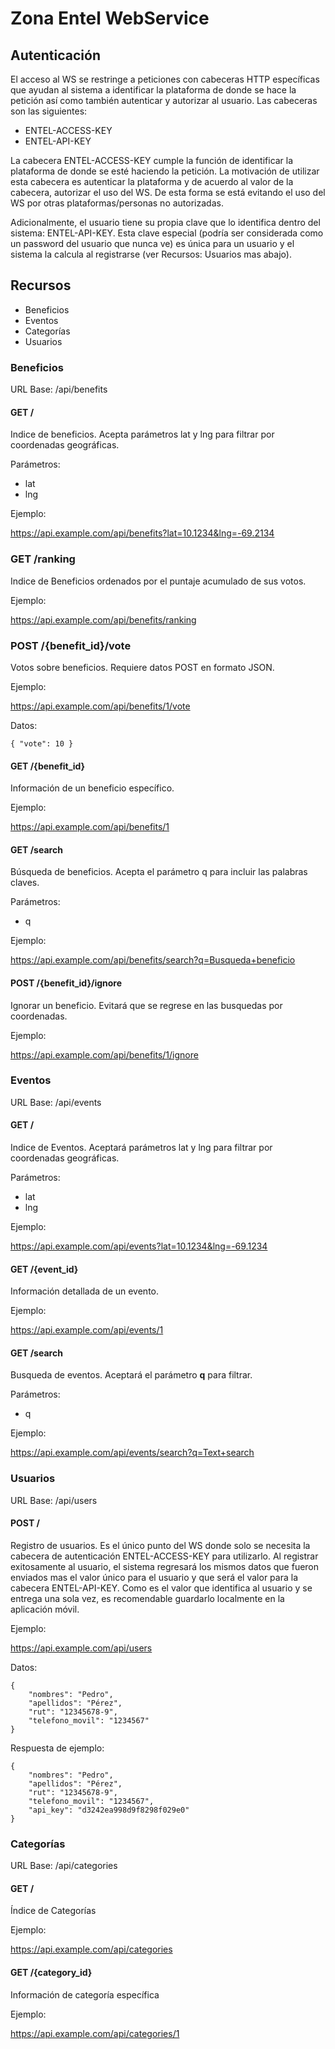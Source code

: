 # Zona Entel WebService

## Autenticación

El acceso al WS se restringe a peticiones con cabeceras HTTP específicas que ayudan al sistema a identificar la plataforma de donde se hace la petición así como también autenticar y autorizar al usuario. Las cabeceras son las siguientes:

- ENTEL-ACCESS-KEY
- ENTEL-API-KEY

La cabecera ENTEL-ACCESS-KEY cumple la función de identificar la plataforma de donde se esté haciendo la petición. La motivación de utilizar esta cabecera es autenticar la plataforma y de acuerdo al valor de la cabecera, autorizar el uso del WS. De esta forma se está evitando el uso del WS por otras plataformas/personas no autorizadas.

Adicionalmente, el usuario tiene su propia clave que lo identifica dentro del sistema: ENTEL-API-KEY. Esta clave especial (podría ser considerada como un password del usuario que nunca ve) es única para un usuario y el sistema la calcula al registrarse (ver Recursos: Usuarios mas abajo).


## Recursos

- Beneficios
- Eventos
- Categorías
- Usuarios


### Beneficios

URL Base: /api/benefits

#### GET /

Indice de beneficios. Acepta parámetros lat y lng para filtrar por coordenadas geográficas.

Parámetros:

 - lat
 - lng

Ejemplo:

https://api.example.com/api/benefits?lat=10.1234&lng=-69.2134

### GET /ranking

Indice de Beneficios ordenados por el puntaje acumulado de sus votos.

Ejemplo:

https://api.example.com/api/benefits/ranking

### POST /{benefit_id}/vote

Votos sobre beneficios. Requiere datos POST en formato JSON.

Ejemplo:

https://api.example.com/api/benefits/1/vote

Datos:

	{ "vote": 10 }

#### GET /{benefit_id}

Información de un beneficio específico.

Ejemplo:

https://api.example.com/api/benefits/1

#### GET /search

Búsqueda de beneficios. Acepta el parámetro q para incluir las palabras claves.

Parámetros:

 - q

Ejemplo:

https://api.example.com/api/benefits/search?q=Busqueda+beneficio

#### POST /{benefit_id}/ignore

Ignorar un beneficio. Evitará que se regrese en las busquedas por coordenadas.

Ejemplo:

https://api.example.com/api/benefits/1/ignore

### Eventos

URL Base: /api/events

#### GET /

Indice de Eventos. Aceptará parámetros lat y lng para filtrar por coordenadas geográficas.

Parámetros:

 - lat
 - lng

Ejemplo:

https://api.example.com/api/events?lat=10.1234&lng=-69.1234

#### GET /{event_id}

Información detallada de un evento.

Ejemplo:

https://api.example.com/api/events/1

#### GET /search

Busqueda de eventos. Aceptará el parámetro **q** para filtrar.

Parámetros:

 - q

Ejemplo:

https://api.example.com/api/events/search?q=Text+search


### Usuarios

URL Base: /api/users

#### POST /

Registro de usuarios. Es el único punto del WS donde solo se necesita la cabecera de autenticación ENTEL-ACCESS-KEY para utilizarlo. Al registrar exitosamente al usuario, el sistema regresará los mismos datos que fueron enviados mas el valor único para el usuario y que será el valor para la cabecera ENTEL-API-KEY. Como es el valor que identifica al usuario y se entrega una sola vez, es recomendable guardarlo localmente en la aplicación móvil.

Ejemplo:

https://api.example.com/api/users

Datos:

	{
		"nombres": "Pedro",
		"apellidos": "Pérez",
		"rut": "12345678-9",
		"telefono_movil": "1234567"
	}

Respuesta de ejemplo:

	{
		"nombres": "Pedro",
		"apellidos": "Pérez",
		"rut": "12345678-9",
		"telefono_movil": "1234567",
		"api_key": "d3242ea998d9f8298f029e0"
	}


### Categorías

URL Base: /api/categories

#### GET /

Índice de Categorías

Ejemplo:

https://api.example.com/api/categories

#### GET /{category_id}

Información de categoría específica

Ejemplo:

https://api.example.com/api/categories/1